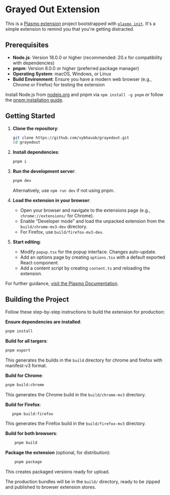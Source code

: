 # Grayed Out Extension

This is a [Plasmo extension](https://docs.plasmo.com/) project bootstrapped with [`plasmo init`](https://www.npmjs.com/package/plasmo). It's a simple extension to remind you that you're getting distracted.

## Prerequisites

- **Node.js**: Version 18.0.0 or higher (recommended: 20.x for compatibility with dependencies)
- **pnpm**: Version 8.0.0 or higher (preferred package manager)
- **Operating System**: macOS, Windows, or Linux
- **Build Environment**: Ensure you have a modern web browser (e.g., Chrome or Firefox) for testing the extension

Install Node.js from [nodejs.org](https://nodejs.org/) and pnpm via `npm install -g pnpm` or follow the [pnpm installation guide](https://pnpm.io/installation).

## Getting Started

1. **Clone the repository**:

   ```bash
   git clone https://github.com/vybhavab/grayedout.git
   cd grayedout
   ```

2. **Install dependencies**:

   ```bash
   pnpm i
   ```

3. **Run the development server**:

   ```bash
   pnpm dev
   ```

   Alternatively, use `npm run dev` if not using pnpm.

4. **Load the extension in your browser**:

   - Open your browser and navigate to the extensions page (e.g., `chrome://extensions/` for Chrome).
   - Enable "Developer mode" and load the unpacked extension from the `build/chrome-mv3-dev` directory.
   - For Firefox, use `build/firefox-mv3-dev`.

5. **Start editing**:
   - Modify `popup.tsx` for the popup interface. Changes auto-update.
   - Add an options page by creating `options.tsx` with a default exported React component.
   - Add a content script by creating `content.ts` and reloading the extension.

For further guidance, [visit the Plasmo Documentation](https://docs.plasmo.com/).

## Building the Project

Follow these step-by-step instructions to build the extension for production:

**Ensure dependencies are installed**:

   ```bash
   pnpm install
   ```

**Build for all targers**:

   ```bash
   pnpm export
   ```

   This generates the builds in the `build` directory for chrome and firefox with manifest-v3 format.

**Build for Chrome**:

   ```bash
   pnpm build:chrome
   ```

   This generates the Chrome build in the `build/chrome-mv3` directory.

**Build for Firefox**:
   ```bash
      pnpm build:firefox
   ```

   This generates the Firefox build in the `build/firefox-mv3` directory.

**Build for both browsers**:
```bash
    pnpm build
```

**Package the extension** (optional, for distribution):
```bash
    pnpm package
```

   This creates packaged versions ready for upload.


The production bundles will be in the `build/` directory, ready to be zipped and published to browser extension stores.
